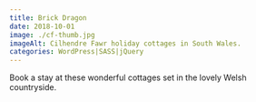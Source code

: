 ```yaml
---
title: Brick Dragon
date: 2018-10-01
image: ./cf-thumb.jpg
imageAlt: Cilhendre Fawr holiday cottages in South Wales.
categories: WordPress|SASS|jQuery
---
```

Book a stay at these wonderful cottages set in the lovely Welsh countryside.